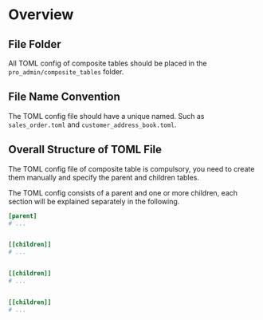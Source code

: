 # Overview

## File Folder

All TOML config of composite tables should be placed in the `pro_admin/composite_tables` folder.

## File Name Convention

The TOML config file should have a unique named. Such as `sales_order.toml` and `customer_address_book.toml`.

## Overall Structure of TOML File

The TOML config file of composite table is compulsory, you need to create them manually and specify the parent and children tables.

The TOML config consists of a parent and one or more children, each section will be explained separately in the following.

```toml
[parent]
# ...


[[children]]
# ...


[[children]]
# ...


[[children]]
# ...
```
